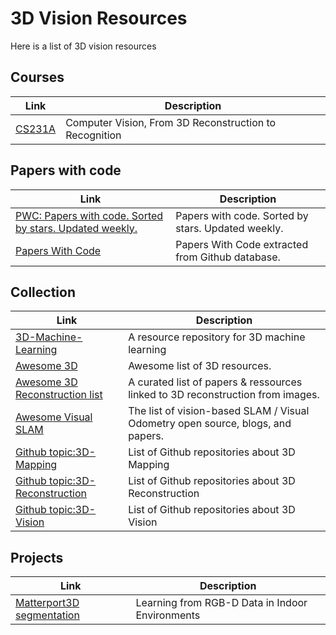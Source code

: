 # 3D Vision Resources
Here is a list of 3D vision resources

## Courses
Link | Description
------------ | -------------
[CS231A](http://web.stanford.edu/class/cs231a/syllabus.html) | Computer Vision, From 3D Reconstruction to Recognition

## Papers with code
Link | Description
------------ | -------------
[PWC:  Papers with code. Sorted by stars. Updated weekly.](https://github.com/zziz/pwc) | Papers with code. Sorted by stars. Updated weekly. 
[Papers With Code](https://paperswithcode.com/search?q=mapping) | Papers With Code extracted from Github database.

## Collection
Link | Description
------------ | -------------
[3D-Machine-Learning](https://github.com/timzhang642/3D-Machine-Learning) | A resource repository for 3D machine learning 
[Awesome 3D](https://github.com/taurenshaman/awesome-3d) | Awesome list of 3D resources.
[Awesome 3D Reconstruction list](https://github.com/openMVG/awesome_3DReconstruction_list) | A curated list of papers & ressources linked to 3D reconstruction from images. 
[Awesome Visual SLAM](https://github.com/tzutalin/awesome-visual-slam) | The list of vision-based SLAM / Visual Odometry open source, blogs, and papers. 
[Github topic:3D-Mapping](https://github.com/topics/3d?q=3D+mapping&unscoped_q=3D+mapping) | List of Github repositories about 3D Mapping 
[Github topic:3D-Reconstruction](https://github.com/topics/3d-reconstruction) | List of Github repositories about 3D Reconstruction
[Github topic:3D-Vision](https://github.com/search?q=3D+vision) | List of Github repositories about 3D Vision


## Projects
Link | Description
------------ | -------------
[Matterport3D segmentation](https://niessner.github.io/Matterport/#download) | Learning from RGB-D Data in Indoor Environments
